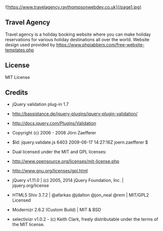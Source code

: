 ![https://www.travelagency.raythompsonwebdev.co.uk](/page1.jpg)

## Travel Agency
Travel agency is a holiday booking website where you can make holiday reservations for various holiday destinations all over the world. Website design used provided by https://www.phpjabbers.com/free-website-templates.php

## License

MIT License

## Credits

 * jQuery validation plug-in 1.7
 
 - http://bassistance.de/jquery-plugins/jquery-plugin-validation/
 -  http://docs.jquery.com/Plugins/Validation
 
 - Copyright (c) 2006 - 2008 Jörn Zaefferer
 
 - $Id: jquery.validate.js 6403 2009-06-17 14:27:16Z joern.zaefferer $
 
 - Dual licensed under the MIT and GPL licenses:
 - http://www.opensource.org/licenses/mit-license.php
 - http://www.gnu.org/licenses/gpl.html

 * jQuery v1.11.0 | (c) 2005, 2014 jQuery Foundation, Inc. | jquery.org/license 

 * HTML5 Shiv 3.7.2 | @afarkas @jdalton @jon_neal @rem | MIT/GPL2 Licensed

 * Modernizr 2.6.2 (Custom Build) | MIT & BSD

 * selectivizr v1.0.2 - (c) Keith Clark, freely distributable under the terms of the MIT license.